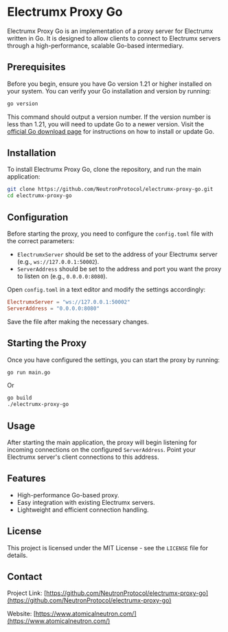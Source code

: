 # Electrumx Proxy Go

Electrumx Proxy Go is an implementation of a proxy server for Electrumx written in Go. It is designed to allow clients
to connect to Electrumx servers through a high-performance, scalable Go-based intermediary.

## Prerequisites

Before you begin, ensure you have Go version 1.21 or higher installed on your system. You can verify your Go
installation and version by running:

```bash
go version
```

This command should output a version number. If the version number is less than 1.21, you will need to update Go to a
newer version. Visit the [official Go download page](https://golang.org/dl/) for instructions on how to install or
update Go.

## Installation

To install Electrumx Proxy Go, clone the repository, and run the main application:

```bash
git clone https://github.com/NeutronProtocol/electrumx-proxy-go.git
cd electrumx-proxy-go
```

## Configuration

Before starting the proxy, you need to configure the `config.toml` file with the correct parameters:

- `ElectrumxServer` should be set to the address of your Electrumx server (e.g., `ws://127.0.0.1:50002`).
- `ServerAddress` should be set to the address and port you want the proxy to listen on (e.g., `0.0.0.0:8080`).

Open `config.toml` in a text editor and modify the settings accordingly:

```toml
ElectrumxServer = "ws://127.0.0.1:50002"
ServerAddress = "0.0.0.0:8080"
```

Save the file after making the necessary changes.

## Starting the Proxy

Once you have configured the settings, you can start the proxy by running:

```bash
go run main.go
```

Or

```bash
go build
./electrumx-proxy-go
```

## Usage

After starting the main application, the proxy will begin listening for incoming connections on the
configured `ServerAddress`. Point your Electrumx server's client connections to this address.

## Features

- High-performance Go-based proxy.
- Easy integration with existing Electrumx servers.
- Lightweight and efficient connection handling.

## License

This project is licensed under the MIT License - see the `LICENSE` file for details.

## Contact

Project
Link: [https://github.com/NeutronProtocol/electrumx-proxy-go](https://github.com/NeutronProtocol/electrumx-proxy-go)

Website: [https://www.atomicalneutron.com/](https://www.atomicalneutron.com/)
